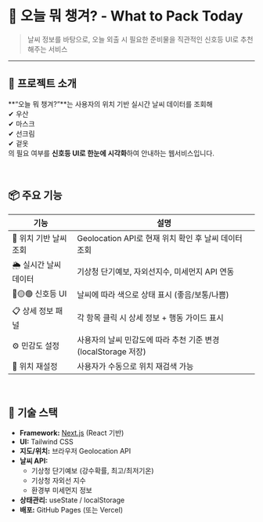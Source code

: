 # 🎒 오늘 뭐 챙겨? - What to Pack Today

> 날씨 정보를 바탕으로, 오늘 외출 시 필요한 준비물을 직관적인 신호등 UI로 추천해주는 서비스

---

## 🚀 프로젝트 소개

**“오늘 뭐 챙겨?”**는 사용자의 위치 기반 실시간 날씨 데이터를 조회해  
✔ 우산  
✔ 마스크  
✔ 선크림  
✔ 겉옷  
의 필요 여부를 **신호등 UI로 한눈에 시각화**하여 안내하는 웹서비스입니다.

<br/>

## 📦 주요 기능

| 기능 | 설명 |
|------|------|
| 📍 위치 기반 날씨 조회 | Geolocation API로 현재 위치 확인 후 날씨 데이터 조회 |
| 🌦 실시간 날씨 데이터 | 기상청 단기예보, 자외선지수, 미세먼지 API 연동 |
| 🔴🟡🟢 신호등 UI | 날씨에 따라 색으로 상태 표시 (좋음/보통/나쁨) |
| 📋 상세 정보 패널 | 각 항목 클릭 시 상세 정보 + 행동 가이드 표시 |
| ⚙ 민감도 설정 | 사용자의 날씨 민감도에 따라 추천 기준 변경 (localStorage 저장) |
| 📍 위치 재설정 | 사용자가 수동으로 위치 재검색 가능 |

<br/>

## 🧩 기술 스택

- **Framework:** [Next.js](https://nextjs.org/) (React 기반)
- **UI:** Tailwind CSS
- **지도/위치:** 브라우저 Geolocation API
- **날씨 API:**
  - 기상청 단기예보 (강수확률, 최고/최저기온)
  - 기상청 자외선 지수
  - 환경부 미세먼지 정보
- **상태관리:** useState / localStorage
- **배포:** GitHub Pages (또는 Vercel)

<br/>
